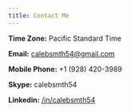 ```yaml
---
title: Contact Me
---
```


**Time Zone:** Pacific Standard Time

**Email:** [calebsmth54@gmail.com](mailto:calebsmth54@gmail.com)

**Mobile Phone:** +1 (928) 420-3989

**Skype:** calebsmth54

**Linkedin:** [/in/calebsmth54](https://www.linkedin.com/in/calebsmth54/)
